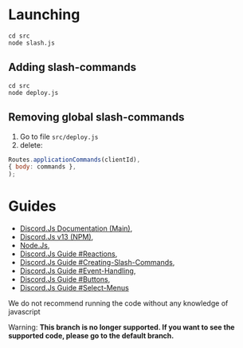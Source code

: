 # Launching

```
cd src
node slash.js
```
## Adding slash-commands

```
cd src
node deploy.js
```
## Removing global slash-commands
1. Go to file `src/deploy.js`
2. delete:
```js
Routes.applicationCommands(clientId),
{ body: commands },
);
```
# Guides

- [Discord.Js Documentation (Main)](https://discord.js.org/#/docs/main/main/general/welcome),
- [Discord.Js v13 (NPM)](https://www.npmjs.com/package/discord.js),
- [Node.Js](https://nodejs.org),
- [Discord.Js Guide #Reactions](https://discordjs.guide/popular-topics/reactions.html#listening-for-reactions-on-old-messages),
- [Discord.Js Guide #Creating-Slash-Commands](https://discordjs.guide/creating-your-bot/creating-commands.html#replying-to-commands),
- [Discord.Js Guide #Event-Handling](https://discordjs.guide/creating-your-bot/event-handling.html#individual-event-files),
- [Discord.Js Guide #Buttons](https://discordjs.guide/interactions/buttons.html),
- [Discord.Js Guide #Select-Menus](https://discordjs.guide/interactions/select-menus.html#component-collectors)

We do not recommend running the code without any knowledge of javascript

Warning: **This branch is no longer supported. If you want to see the supported code, please go to the default branch.**